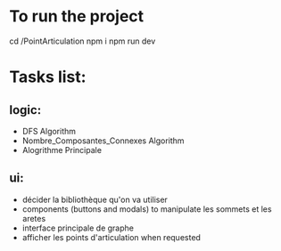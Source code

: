 # To run the project
cd /PointArticulation
npm i
npm run dev

# Tasks list:
## logic:
- DFS Algorithm
- Nombre_Composantes_Connexes Algorithm
- Alogrithme Principale
## ui:
- décider la bibliothèque qu'on va utiliser
- components (buttons and modals) to manipulate les sommets et les aretes
- interface principale de graphe
- afficher les points d'articulation when requested
